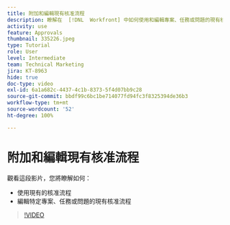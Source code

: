 ```yaml
---
title: 附加和編輯現有核准流程
description: 瞭解在  [!DNL  Workfront] 中如何使用和編輯專案、任務或問題的現有核准流程。
activity: use
feature: Approvals
thumbnail: 335226.jpeg
type: Tutorial
role: User
level: Intermediate
team: Technical Marketing
jira: KT-8963
hide: true
doc-type: video
exl-id: 6a1a682c-4437-4c1b-8373-5f4d07bb9c28
source-git-commit: bbdf99c6bc1be714077fd94fc3f8325394de36b3
workflow-type: tm+mt
source-wordcount: '52'
ht-degree: 100%

---
```


# 附加和編輯現有核准流程

觀看這段影片，您將瞭解如何：

* 使用現有的核准流程
* 編輯特定專案、任務或問題的現有核准流程

>[!VIDEO](https://video.tv.adobe.com/v/335226/?quality=12&learn=on&enablevpops=1)

<!--
learn more URLS
-->
